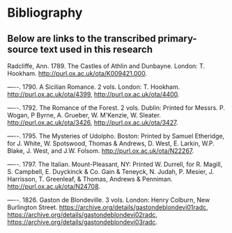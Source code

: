 # Bibliography

## Below are links to the transcribed primary-source text used in this research

Radcliffe, Ann. 1789. The Castles of Athlin and Dunbayne. London: T. Hookham. http://purl.ox.ac.uk/ota/K009421.000.

—--. 1790. A Sicilian Romance. 2 vols. London: T. Hookham. http://purl.ox.ac.uk/ota/4399, http://purl.ox.ac.uk/ota/4400.

—--. 1792. The Romance of the Forest. 2 vols. Dublin: Printed for Messrs. P. Wogan, P Byrne, A. Grueber, W. M'Kenzie, W. Sleater. http://purl.ox.ac.uk/ota/3426, http://purl.ox.ac.uk/ota/3427.

—--. 1795. The Mysteries of Udolpho. Boston: Printed by Samuel Etheridge, for J. White, W. Spotswood, Thomas & Andrews, D. West, E. Larkin, W.P. Blake, J. West, and J.W. Folsom. http://purl.ox.ac.uk/ota/N22267.

—--. 1797. The Italian. Mount-Pleasant, NY: Printed W. Durrell, for R. Magill, S. Campbell, E. Duyckinck & Co. Gain & Teneyck, N. Judah, P. Mesier, J. Harrisson, T. Greenleaf, & Thomas, Andrews & Penniman. http://purl.ox.ac.uk/ota/N24708.

—--. 1826. Gaston de Blondeville. 3 vols. London: Henry Colburn, New Burlington Street. https://archive.org/details/gastondeblondevi01radc, https://archive.org/details/gastondeblondevi02radc, https://archive.org/details/gastondeblondevi03radc.